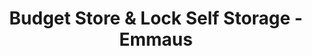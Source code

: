 ---
title: "Budget Store & Lock Self Storage - Emmaus"
url: /allentown/budget-store-and-lock-self-storage-emmaus/
shop: storage rental
---